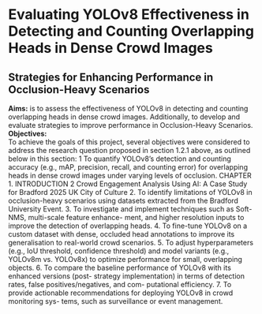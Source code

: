 # Evaluating YOLOv8 Effectiveness in Detecting and Counting Overlapping Heads in Dense Crowd Images
## Strategies for Enhancing Performance in Occlusion-Heavy Scenarios
**Aims:**
is to assess the effectiveness of YOLOv8 in detecting and counting overlapping heads in dense crowd images. Additionally, to develop and evaluate strategies to improve performance in Occlusion-Heavy Scenarios.\
**Objectives:**\
To achieve the goals of this project, several objectives were considered to address the research
question proposed in section 1.2.1 above, as outlined below in this section:
1 To quantify YOLOv8’s detection and counting accuracy (e.g., mAP, precision, recall,
and counting error) for overlapping heads in dense crowd images under varying levels of
occlusion.
CHAPTER 1. INTRODUCTION 2
Crowd Engagement Analysis Using AI: A Case Study for Bradford 2025 UK City of Culture
2. To identify limitations of YOLOv8 in occlusion-heavy scenarios using datasets extracted
from the Bradford University Event.
3. To investigate and implement techniques such as Soft-NMS, multi-scale feature enhance-
ment, and higher resolution inputs to improve the detection of overlapping heads.
4. To fine-tune YOLOv8 on a custom dataset with dense, occluded head annotations to
improve its generalisation to real-world crowd scenarios.
5. To adjust hyperparameters (e.g., IoU threshold, confidence threshold) and model variants
(e.g., YOLOv8m vs. YOLOv8x) to optimize performance for small, overlapping objects.
6. To compare the baseline performance of YOLOv8 with its enhanced versions (post-
strategy implementation) in terms of detection rates, false positives/negatives, and com-
putational efficiency.
7. To provide actionable recommendations for deploying YOLOv8 in crowd monitoring sys-
tems, such as surveillance or event management.
